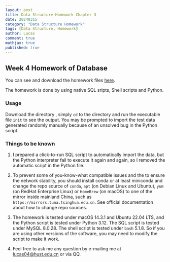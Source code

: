 ```yaml
---
layout: post
title: Data Structure-Homework Chapter 3
date: 20240315
category: "Data Structure Homework"
tags: [Data Structure, Homework]
author: Lucas
comment: true
mathjax: true
published: true
---
```


## Week 4 Homework of Database

You can see and download the homework files <a href="https://github.com/Lucas04-nhr/Database/tree/main/Homework_and_OJ%2FWeek%204" target="_blank">here</a>.

The homework is done by using native SQL sripts, Shell scripts and Python.

### Usage

Download the directory , simply `cd` to the directory and run the executable file `init` to see the output. You may be prompted to import the test data generated randomly manually because of an unsolved bug in the Python script.

### Things to be known

1. I prepared a click-to-run SQL script to automatically import the data, but the Python interpreter fail to execute it again and again, so I removed the automatic script in the Python file.

2. To prevent some of you-know-what compatible issues and the to ensure the network stability, you should install conda or at least miniconda and change the repo source of `conda`, `apt` (on Debian Linux and Ubuntu), `yum` (on RedHat Enterprise Linux) or `HomeBrew` (on macOS) to one of the mirror inside mainland China, such as `https://mirrors.tuna.tsinghua.edu.cn`. See official documentation about how to change repo sources.

3. The homework is tested under macOS 14.3.1 and Ubuntu 22.04 LTS, and the Python script is tested under Python 3.12. The SQL script is tested under MySQL 8.0.28. The shell script is tested under `bash` 5.1.8. So if you are using other versions of the software, you may need to modify the script to make it work.

4. Feel free to ask me any question by e-mailing me at <lucas04@hust.edu.cn> or via QQ.
